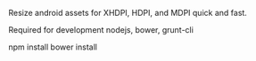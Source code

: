 Resize android assets for XHDPI, HDPI, and MDPI quick and fast.

Required for development
nodejs, bower, grunt-cli

npm install
bower install